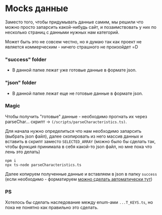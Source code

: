 # Mocks данные

Заместо того, чтобы придумывать данные самим, мы решили что можно просто запарсить какой-нибудь сайт, и позаимствовать у них по несколько страниц с данными нужных нам категорий.

Может быть это не совсем честно, но я думаю так как проект не является коммерческим - ничего страшного не произойдет =D

### "success" folder

- В данной папке лежат уже готовые данные в формате json.

### "json" folder

- В данной папке лежат еще не готовые данные в формате json.

### Magic

Чтобы получить "готовые" данные - необходимо прогнать их через parseChar... скрипт -> `(/scripts/parseCharacteristics.ts)`.

Для начала нужно определиться что нам необходимо запарсить (выбрать json файл), далее скопировать из него массив данных и вставить в скрипт заместо `SELECTED_ARRAY` (можно было бы сделать так, чтобы функция принимала в себя какой-то json файл, но мне пока что лень это делать)

```
npm i
npx ts-node parseCharacteristics.ts
```

Далее копируем полученные данные и вставляем в json в папку `success` (если необходимо - форматируем [можно сделать автоматически тут](https://jsoneditoronline.org/))

### PS

Хотелось бы сделать наследование между enum-aми `...T_KEYS.ts`, но пока не понятно как правильно это сделать.
